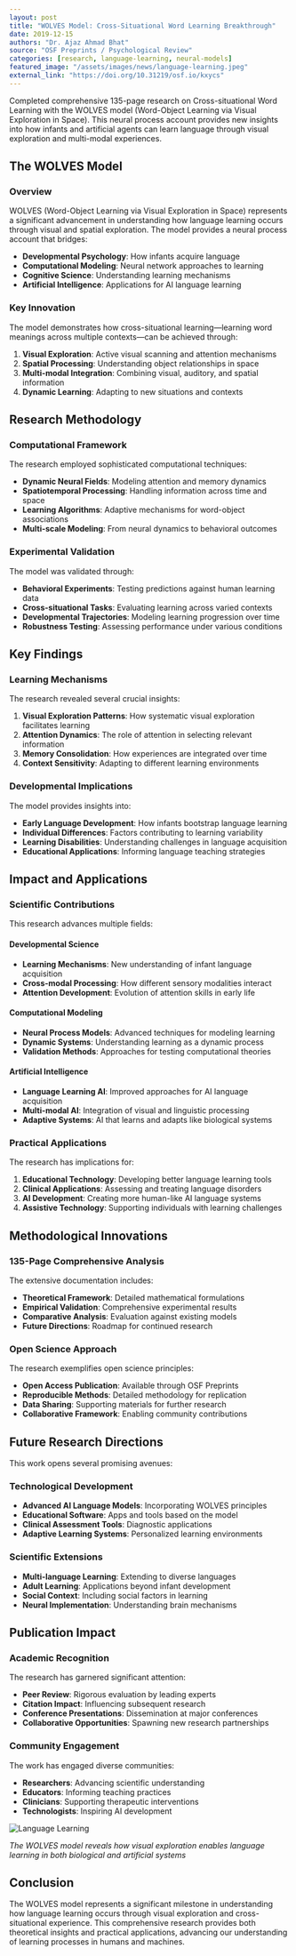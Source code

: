 ```yaml
---
layout: post
title: "WOLVES Model: Cross-Situational Word Learning Breakthrough"
date: 2019-12-15
authors: "Dr. Ajaz Ahmad Bhat"
source: "OSF Preprints / Psychological Review"
categories: [research, language-learning, neural-models]
featured_image: "/assets/images/news/language-learning.jpeg"
external_link: "https://doi.org/10.31219/osf.io/kxycs"
---
```


Completed comprehensive 135-page research on Cross-situational Word Learning with the WOLVES model (Word-Object Learning via Visual Exploration in Space). This neural process account provides new insights into how infants and artificial agents can learn language through visual exploration and multi-modal experiences.

## The WOLVES Model

### Overview
WOLVES (Word-Object Learning via Visual Exploration in Space) represents a significant advancement in understanding how language learning occurs through visual and spatial exploration. The model provides a neural process account that bridges:

- **Developmental Psychology**: How infants acquire language
- **Computational Modeling**: Neural network approaches to learning
- **Cognitive Science**: Understanding learning mechanisms
- **Artificial Intelligence**: Applications for AI language learning

### Key Innovation
The model demonstrates how cross-situational learning—learning word meanings across multiple contexts—can be achieved through:

1. **Visual Exploration**: Active visual scanning and attention mechanisms
2. **Spatial Processing**: Understanding object relationships in space
3. **Multi-modal Integration**: Combining visual, auditory, and spatial information
4. **Dynamic Learning**: Adapting to new situations and contexts

## Research Methodology

### Computational Framework
The research employed sophisticated computational techniques:

- **Dynamic Neural Fields**: Modeling attention and memory dynamics
- **Spatiotemporal Processing**: Handling information across time and space
- **Learning Algorithms**: Adaptive mechanisms for word-object associations
- **Multi-scale Modeling**: From neural dynamics to behavioral outcomes

### Experimental Validation
The model was validated through:

- **Behavioral Experiments**: Testing predictions against human learning data
- **Cross-situational Tasks**: Evaluating learning across varied contexts
- **Developmental Trajectories**: Modeling learning progression over time
- **Robustness Testing**: Assessing performance under various conditions

## Key Findings

### Learning Mechanisms
The research revealed several crucial insights:

1. **Visual Exploration Patterns**: How systematic visual exploration facilitates learning
2. **Attention Dynamics**: The role of attention in selecting relevant information
3. **Memory Consolidation**: How experiences are integrated over time
4. **Context Sensitivity**: Adapting to different learning environments

### Developmental Implications
The model provides insights into:

- **Early Language Development**: How infants bootstrap language learning
- **Individual Differences**: Factors contributing to learning variability
- **Learning Disabilities**: Understanding challenges in language acquisition
- **Educational Applications**: Informing language teaching strategies

## Impact and Applications

### Scientific Contributions
This research advances multiple fields:

#### Developmental Science
- **Learning Mechanisms**: New understanding of infant language acquisition
- **Cross-modal Processing**: How different sensory modalities interact
- **Attention Development**: Evolution of attention skills in early life

#### Computational Modeling
- **Neural Process Models**: Advanced techniques for modeling learning
- **Dynamic Systems**: Understanding learning as a dynamic process
- **Validation Methods**: Approaches for testing computational theories

#### Artificial Intelligence
- **Language Learning AI**: Improved approaches for AI language acquisition
- **Multi-modal AI**: Integration of visual and linguistic processing
- **Adaptive Systems**: AI that learns and adapts like biological systems

### Practical Applications

The research has implications for:

1. **Educational Technology**: Developing better language learning tools
2. **Clinical Applications**: Assessing and treating language disorders
3. **AI Development**: Creating more human-like AI language systems
4. **Assistive Technology**: Supporting individuals with learning challenges

## Methodological Innovations

### 135-Page Comprehensive Analysis
The extensive documentation includes:

- **Theoretical Framework**: Detailed mathematical formulations
- **Empirical Validation**: Comprehensive experimental results
- **Comparative Analysis**: Evaluation against existing models
- **Future Directions**: Roadmap for continued research

### Open Science Approach
The research exemplifies open science principles:

- **Open Access Publication**: Available through OSF Preprints
- **Reproducible Methods**: Detailed methodology for replication
- **Data Sharing**: Supporting materials for further research
- **Collaborative Framework**: Enabling community contributions

## Future Research Directions

This work opens several promising avenues:

### Technological Development
- **Advanced AI Language Models**: Incorporating WOLVES principles
- **Educational Software**: Apps and tools based on the model
- **Clinical Assessment Tools**: Diagnostic applications
- **Adaptive Learning Systems**: Personalized learning environments

### Scientific Extensions
- **Multi-language Learning**: Extending to diverse languages
- **Adult Learning**: Applications beyond infant development
- **Social Context**: Including social factors in learning
- **Neural Implementation**: Understanding brain mechanisms

## Publication Impact

### Academic Recognition
The research has garnered significant attention:

- **Peer Review**: Rigorous evaluation by leading experts
- **Citation Impact**: Influencing subsequent research
- **Conference Presentations**: Dissemination at major conferences
- **Collaborative Opportunities**: Spawning new research partnerships

### Community Engagement
The work has engaged diverse communities:

- **Researchers**: Advancing scientific understanding
- **Educators**: Informing teaching practices
- **Clinicians**: Supporting therapeutic interventions
- **Technologists**: Inspiring AI development

![Language Learning](/assets/images/news/language-learning.jpeg)

*The WOLVES model reveals how visual exploration enables language learning in both biological and artificial systems*

## Conclusion

The WOLVES model represents a significant milestone in understanding how language learning occurs through visual exploration and cross-situational experience. This comprehensive research provides both theoretical insights and practical applications, advancing our understanding of learning processes in humans and machines.